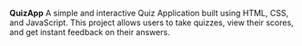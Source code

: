 **QuizApp**
A simple and interactive Quiz Application built using HTML, CSS, and JavaScript. This project allows users to take quizzes, view their scores, and get instant feedback on their answers.
